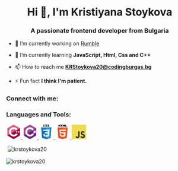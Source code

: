 <h1 align="center">Hi 👋, I'm Kristiyana Stoykova</h1>
<h3 align="center">A passionate frontend developer from Bulgaria</h3>

- 🔭 I’m currently working on [Rumble](https://github.com/krasimiraruseva1/Physics-Project-Team-Rumble)

- 🌱 I’m currently learning **JavaScript, Html, Css and C++**

- 📫 How to reach me **KRStoykova20@codingburgas.bg**

- ⚡ Fun fact **I think I'm patient.**

<h3 align="left">Connect with me:</h3>
<p align="left">
</p>

<h3 align="left">Languages and Tools:</h3>
<p align="left"> <a href="https://www.w3schools.com/cpp/" target="_blank" rel="noreferrer"> <img src="https://raw.githubusercontent.com/devicons/devicon/master/icons/cplusplus/cplusplus-original.svg" alt="cplusplus" width="40" height="40"/> </a> <a href="https://www.w3schools.com/cs/" target="_blank" rel="noreferrer"> <img src="https://raw.githubusercontent.com/devicons/devicon/master/icons/csharp/csharp-original.svg" alt="csharp" width="40" height="40"/> </a> <a href="https://www.w3schools.com/css/" target="_blank" rel="noreferrer"> <img src="https://raw.githubusercontent.com/devicons/devicon/master/icons/css3/css3-original-wordmark.svg" alt="css3" width="40" height="40"/> </a> <a href="https://www.w3.org/html/" target="_blank" rel="noreferrer"> <img src="https://raw.githubusercontent.com/devicons/devicon/master/icons/html5/html5-original-wordmark.svg" alt="html5" width="40" height="40"/> </a> <a href="https://developer.mozilla.org/en-US/docs/Web/JavaScript" target="_blank" rel="noreferrer"> <img src="https://raw.githubusercontent.com/devicons/devicon/master/icons/javascript/javascript-original.svg" alt="javascript" width="40" height="40"/> </a> </p>

<p>&nbsp;<img align="center" src="https://github-readme-stats.vercel.app/api?username=krstoykova20&show_icons=true&locale=en" alt="krstoykova20" /></p>

<p><img align="center" src="https://github-readme-streak-stats.herokuapp.com/?user=krstoykova20&" alt="krstoykova20" /></p>
